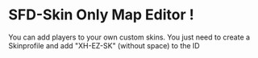 # SFD-Skin Only Map Editor !

You can add players to your own custom skins.
You just need to create a Skinprofile and add "XH-EZ-SK" (without space) to the ID

